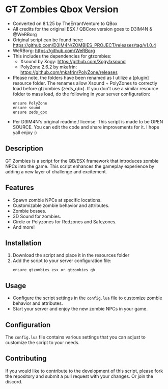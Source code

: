 
# GT Zombies Qbox Version
- Converted on 8.1.25 by TheErrantVenture to QBox
- All credits for the original ESX / QBCore version goes to D3IM4N & @WeRBorg
- Original script can be found here: https://github.com/D3IM4N/ZOMBIES_PROJECT/releases/tag/v1.0.4
- WeRBorg: https://github.com/WeRBorg
- This includes the dependencies for gtzombies:
  - Xsound by Xogy: https://github.com/Xogy/xsound
  - PolyZone 2.6.2 by mkafrin: https://github.com/mkafrin/PolyZone/releases
- Please note, the folders have been renamed as I utilize a [plugin] resource folder.  The renames allow Xsound + PolyZones to correctly load before gtzombies (zeds_qbx).  If you don't use a similar resource folder to mass load, do the following in your server configuration:
   ```
   ensure PolyZone
   ensure sound
   ensure zeds_qbx
   ```
- Per D3IM4N's original readme / license: This script is made to be OPEN SOURCE. You can edit the code and share improvements for it. I hope yall enjoy :)

## Description
GT Zombies is a script for the QB/ESX framework that introduces zombie NPCs into the game. This script enhances the gameplay experience by adding a new layer of challenge and excitement.

## Features
- Spawn zombie NPCs at specific locations.
- Customizable zombie behavior and attributes.
- Zombie bosses.
- 3D Sound for zombies.
- Circle or Polyzones for Redzones and Safezones.
- And more!

## Installation
1. Download the script and place it in the resources folder
2. Add the script to your server configuration file:
   ```
   ensure gtzombies_esx or gtzombies_qb
   ```

## Usage
- Configure the script settings in the `config.lua` file to customize zombie behavior and attributes.
- Start your server and enjoy the new zombie NPCs in your game.

## Configuration
The `config.lua` file contains various settings that you can adjust to customize the script to your needs.

## Contributing
If you would like to contribute to the development of this script, please fork the repository and submit a pull request with your changes. Or join the discord.
